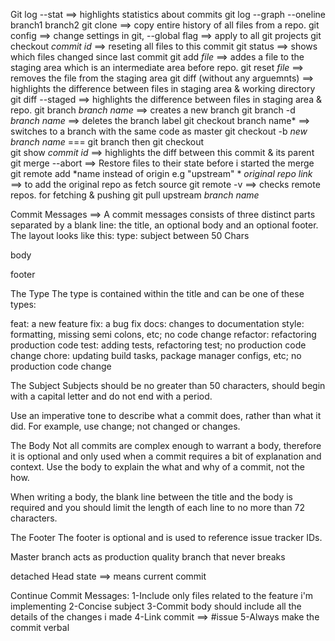 Git log --stat ==> highlights statistics about commits 
git log --graph --oneline branch1 branch2
git clone ==> copy entire history of all files from a repo.
git config ==> change settings in git, --global flag ==> apply to all git projects
git checkout *commit id* ==> reseting all files to this commit 
git status ==> shows which files changed since last commit 
git add *file* ==> addes a file to the staging area which is an intermediate area before repo.
git reset *file* ==> removes the file from the staging area
git diff (without any arguemnts) ==> highlights the difference between files in staging area & working directory
git diff --staged ==> highlights the difference between files in staging area & repo.
git branch *branch name* ==> creates a new branch 
git branch -d *branch name* ==> deletes the branch label 
git checkout branch name* ==> switches to a branch with the same code as master
git checkout -b *new branch name* === git branch then git checkout  
git show *commit id* ==> highlights the diff between this commit & its parent
git merge --abort ==> Restore files to their state before i started the merge
git remote add *name instead of origin e.g "upstream" * *original repo link* ==> to add the original repo as fetch source
git remote -v ==> checks remote repos. for fetching & pushing 
git pull upstream *branch name*




Commit Messages ==> A commit messages consists of three distinct parts separated by a blank line: the title, an optional body and an optional footer. The layout looks like this:
type: subject between 50 Chars 

body

footer

The Type
The type is contained within the title and can be one of these types:

feat: a new feature
fix: a bug fix
docs: changes to documentation
style: formatting, missing semi colons, etc; no code change
refactor: refactoring production code
test: adding tests, refactoring test; no production code change
chore: updating build tasks, package manager configs, etc; no production code change

The Subject
Subjects should be no greater than 50 characters, should begin with a capital letter and do not end with a period.

Use an imperative tone to describe what a commit does, rather than what it did. For example, use change; not changed or changes.

The Body
Not all commits are complex enough to warrant a body, therefore it is optional and only used when a commit requires a bit of explanation and context. Use the body to explain the what and why of a commit, not the how.

When writing a body, the blank line between the title and the body is required and you should limit the length of each line to no more than 72 characters.

The Footer
The footer is optional and is used to reference issue tracker IDs.


Master branch acts as production quality branch that never breaks 

detached Head state ==> means current commit 


Continue Commit Messages:
1-Include only files related to the feature i'm implementing 
2-Concise subject
3-Commit body should include all the details of the changes i made
4-Link commit ==> #issue 
5-Always make the commit verbal 








